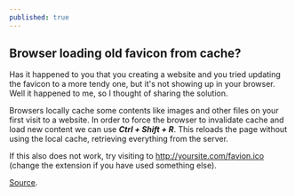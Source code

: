 ```yaml
---
published: true
---
```

## Browser loading old favicon from cache?

Has it happened to you that you creating a website and you tried updating the favicon to a more tendy one, but it's not showing up in your browser. Well it happened to me, so I thought of sharing the solution.

Browsers locally cache some contents like images and other files on your first visit to a website. In order to force the browser to invalidate cache and load new content we can use _**Ctrl + Shift + R**_. This reloads the page without using the local cache, retrieving everything from the server.

If this also does not work, try visiting to http://yoursite.com/favion.ico (change the extension if you have used something else). 

[Source](https://superuser.com/questions/375321/how-to-refresh-bookmark-favicons-in-chrome).
